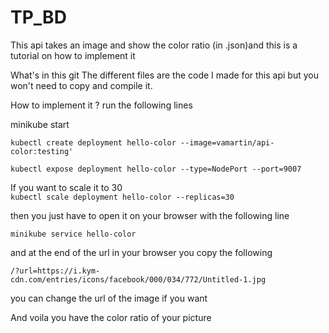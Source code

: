 # TP_BD
This api takes an image and show the color ratio (in .json)and this is a tutorial on how to implement it

What's in this git The different files are the code I made for this api but you won't need to copy and compile it.

How to implement it ? run the following lines

minikube start

    kubectl create deployment hello-color --image=vamartin/api-color:testing'

    kubectl expose deployment hello-color --type=NodePort --port=9007

If you want to scale it to 30   
    `kubectl scale deployment hello-color --replicas=30`

then you just have to open it on your browser with the following line

    minikube service hello-color

and at the end of the url in your browser you copy the following

    /?url=https://i.kym-cdn.com/entries/icons/facebook/000/034/772/Untitled-1.jpg

you can change the url of the image if you want

And voila you have the color ratio of your picture

